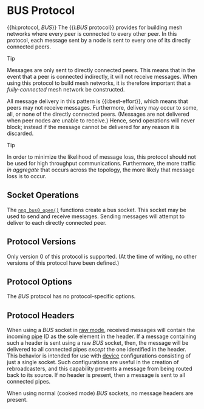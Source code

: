 # BUS Protocol

{{hi:protocol, _BUS_}}
The {{i:_BUS_ protocol}} provides for building mesh networks where
every peer is connected to every other peer.
In this protocol, each message sent by a node is sent to every one of
its directly connected peers.

> [!TIP]
> Messages are only sent to directly connected peers.
> This means that in the event that a peer is connected indirectly, it will not
> receive messages.
> When using this protocol to build mesh networks, it
> is therefore important that a _fully-connected_ mesh network be constructed.

All message delivery in this pattern is {{i:best-effort}}, which means that
peers may not receive messages.
Furthermore, delivery may occur to some,
all, or none of the directly connected peers.
(Messages are not delivered when peer nodes are unable to receive.)
Hence, send operations will never block; instead if the
message cannot be delivered for any reason it is discarded.

> [!TIP]
> In order to minimize the likelihood of message loss, this protocol
> should not be used for high throughput communications.
> Furthermore, the more traffic _in aggregate_ that occurs across the topology,
> the more likely that message loss is to occur.

## Socket Operations

The [`nng_bus0_open()`](../api/nng_bus_open.md) functions create a bus socket.
This socket may be used to send and receive messages.
Sending messages will attempt to deliver to each directly connected peer.

## Protocol Versions

Only version 0 of this protocol is supported.
(At the time of writing, no other versions of this protocol have been defined.)

## Protocol Options

The _BUS_ protocol has no protocol-specific options.

## Protocol Headers

When using a _BUS_ socket in [raw mode](../overview/raw.md), received messages will
contain the incoming [pipe](../api/nng_pipe.md) ID as the sole element in the header.
If a message containing such a header is sent using a raw _BUS_ socket, then,
the message will be delivered to all connected pipes _except_ the one
identified in the header.
This behavior is intended for use with [device](../api/nng_device.md)
configurations consisting of just a single socket.
Such configurations are useful in the creation of rebroadcasters, and this
capability prevents a message from being routed back to its source.
If no header is present, then a message is sent to all connected pipes.

When using normal (cooked mode) _BUS_ sockets, no message headers are present.
